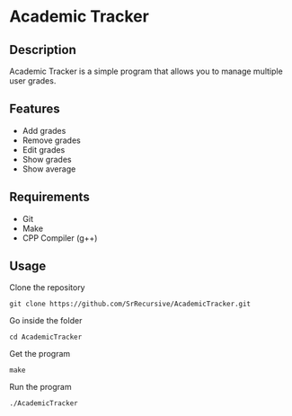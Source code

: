 # Academic Tracker

## Description

Academic Tracker is a simple program that allows you to manage multiple user grades.

## Features

- Add grades
- Remove grades
- Edit grades
- Show grades
- Show average

## Requirements

- Git
- Make
- CPP Compiler (g++)

## Usage

Clone the repository
``` Shell
git clone https://github.com/SrRecursive/AcademicTracker.git
```

Go inside the folder
``` Shell
cd AcademicTracker
```

Get the program
``` cd
make
```

Run the program
``` Shell
./AcademicTracker
```
